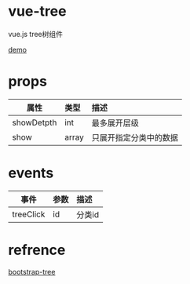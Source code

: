 # vue-tree
vue.js tree树组件

[demo](http://zengde.github.io/vue/#/tree)

# props
| 属性	| 类型	| 描述 |
| - | :- | :- | 
|showDetpth	| int	| 最多展开层级 |
|show	| array	| 只展开指定分类中的数据 |


# events
|事件	|参数	|描述|
| - | :- | :- | 
|treeClick	|id |分类id	|叶子点击事件|

# refrence
[bootstrap-tree](https://github.com/jhfrench/bootstrap-tree)

